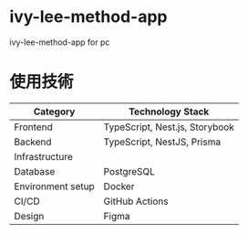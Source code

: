 # ivy-lee-method-app

ivy-lee-method-app for pc

# 使用技術

| Category          | Technology Stack               |
| ----------------- | ------------------------------ |
| Frontend          | TypeScript, Nest.js, Storybook |
| Backend           | TypeScript, NestJS, Prisma     |
| Infrastructure    |                                 |
| Database          | PostgreSQL                     |
| Environment setup | Docker                         |
| CI/CD             | GitHub Actions                 |
| Design            | Figma                          |
